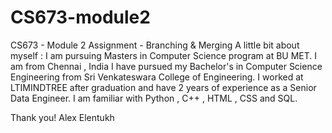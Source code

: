 # CS673-module2
CS673 - Module 2 Assignment - Branching &amp; Merging
A little bit about myself :
I am pursuing Masters in Computer Science program at BU MET.
I am from Chennai , India
I have pursued my Bachelor's in Computer Science Engineering from Sri Venkateswara College of Engineering.
I worked at LTIMINDTREE after graduation and have 2 years of experience as a Senior Data Engineer.
I am familiar with Python , C++ , HTML , CSS and SQL.

Thank you! Alex Elentukh
